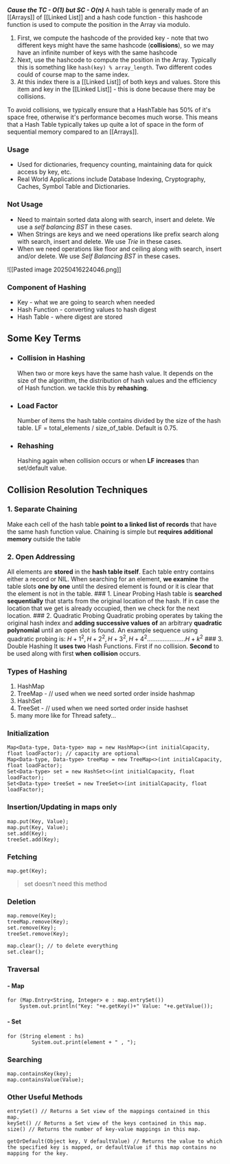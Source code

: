 ***Cause the TC - O(1) but SC - O(n)***
A hash table is generally made of an [[Arrays]] of [[Linked List]] and a hash code function - this hashcode function is used to compute the position in the Array via modulo.

1. First, we compute the hashcode of the provided key - note that two different keys might have the same hashcode (**collisions**), so we may have an infinite number of keys with the same hashcode
2. Next, use the hashcode to compute the position in the Array. Typically this is something like `hash(key) % array_length`. Two different codes could of course map to the same index.
3. At this index there is a [[Linked List]] of both keys and values. Store this item and key in the [[Linked List]] - this is done because there may be collisions.

To avoid collisions, we typically ensure that a HashTable has 50% of it's space free, otherwise it's performance becomes much worse. This means that a Hash Table typically takes up quite a lot of space in the form of sequential memory compared to an [[Arrays]].

### Usage
- Used for dictionaries, frequency counting, maintaining data for quick access by key, etc.
- Real World Applications include Database Indexing, Cryptography, Caches, Symbol Table and Dictionaries.

### Not Usage
- Need to maintain sorted data along with search, insert and delete. We use a *self balancing BST* in these cases.
- When Strings are keys and we need operations like prefix search along with search, insert and delete. We use *Trie* in these cases.
- When we need operations like floor and ceiling along with search, insert and/or delete. We use *Self Balancing BST* in these cases.

![[Pasted image 20250416224046.png]]

### Component of Hashing
- Key - what we are going to search when needed
- Hash Function - converting values to hash digest
- Hash Table - where digest are stored

## Some Key Terms
- ### Collision in Hashing
	When two or more keys have the same hash value. It depends on the size of the algorithm, the distribution of hash values and the efficiency of Hash function.
	we tackle this by **rehashing**.

- ### Load Factor
	Number of items the hash table contains divided by the size of the hash table.
	LF = total_elements / size_of_table. Default is 0.75.
- ### Rehashing
	Hashing again when collision occurs or when **LF** **increases** than set/default value.

## Collision Resolution Techniques
### 1. Separate Chaining
   Make each cell of the hash table **point to a linked list of records** that have the same hash function value. Chaining is simple but **requires additional memory** outside the table
### 2. Open Addressing
   All elements are **stored** in the **hash table itself**. Each table entry contains either a record or NIL. When searching for an element, **we examine** the table slots **one by one** until the desired element is found or it is clear that the element is not in the table.
	### 1. Linear Probing
		    Hash table is **searched sequentially** that starts from the original location of the hash. If in case the location that we get is already occupied, then we check for the next location.
	### 2. Quadratic Probing
			Quadratic probing operates by taking the original hash index and **adding successive values** **of** an arbitrary **quadratic polynomial** until an open slot is found.
				An example sequence using quadratic probing is:
					$H  + 1^2  ,  H  + 2^2  ,  H  + 3^2  ,  H  + 4^2  ………………….  H  + k^2$ 
	### 3. Double Hashing
			It **uses two** Hash Functions. First if no collision. **Second** to be used along with first **when** **collision** occurs.

### Types of Hashing 

1. HashMap
2. TreeMap - // used when we need sorted order inside hashmap
3. HashSet
4. TreeSet -  // used when we need sorted order inside hashset
5. many more like for Thread safety...

### Initialization 
	Map<Data-type, Data-type> map = new HashMap<>(int initialCapacity, float loadFactor); // capacity are optional
	Map<Data-type, Data-type> treeMap = new TreeMap<>(int initialCapacity, float loadFactor);
	Set<Data-type> set = new HashSet<>(int initialCapacity, float loadFactor);
	Set<Data-type> treeSet = new TreeSet<>(int initialCapacity, float loadFactor);

### Insertion/Updating in maps only
	map.put(Key, Value);
	map.put(Key, Value);
	set.add(Key);
	treeSet.add(Key);

### Fetching
	map.get(Key);
>	set doesn't need this method
### Deletion
	map.remove(Key);
	treeMap.remove(Key);
	set.remove(Key);
	treeSet.remove(Key);

	map.clear(); // to delete everything
	set.clear();


### Traversal
#### - Map
	for (Map.Entry<String, Integer> e : map.entrySet())
        System.out.println("Key: "+e.getKey()+" Value: "+e.getValue());
#### - Set
	for (String element : hs)
            System.out.print(element + " , ");

### Searching
	map.containsKey(key);
	map.containsValue(Value);

### Other Useful Methods
	entrySet() // Returns a Set view of the mappings contained in this map.
	keySet() // Returns a Set view of the keys contained in this map.
	size() // Returns the number of key-value mappings in this map.

	getOrDefault(Object key, V defaultValue) // Returns the value to which the specified key is mapped, or defaultValue if this map contains no mapping for the key.
	